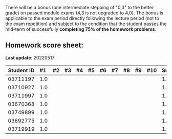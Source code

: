 There will be a bonus (one intermediate stepping of "0,3" to the better grade) on passed module exams (4,3 is not upgraded to 4,0). The bonus is applicable to the exam period directly following the lecture period (not to the exam repetition) and subject to the condition that the student passes the mid-term of successfully **completing 75% of the homework problems**.


## Homework score sheet:

**Last update**: 20220517

| Student ID | #1 | #2 | #3 | #4 | #5 | #6 | #7 | #8 | #9 |#10 |Sum  |
| ---------- |:-- |:-- |:-- |:-- |:-- |:-- |:-- |:-- |:-- |:-- |:--  |
| 03711197   |1.0 |    |    |    |    |    |    |    |    |    |1.0  |
| 03710927   |1.0 |    |    |    |    |    |    |    |    |    |1.0  |
| 03711997   |1.0 |    |    |    |    |    |    |    |    |    |1.0  |
| 03670368   |1.0 |    |    |    |    |    |    |    |    |    |1.0  |
| 03749899   |1.0 |    |    |    |    |    |    |    |    |    |1.0  |
| 03692775   |1.0 |    |    |    |    |    |    |    |    |    |1.0  |
| 03719919   |1.0 |    |    |    |    |    |    |    |    |    |1.0  |
